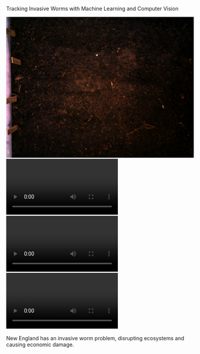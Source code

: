 Tracking Invasive Worms with Machine Learning and Computer Vision

![anim](worms/output-imagesbase-anim.gif) <br/>
![anim](worms/01.avi) <br/>
![anim](worms/vid.avi) <br/>
![anim](worms/01.mp4) <br/>

New England has an invasive worm problem, disrupting ecosystems and causing economic damage.

